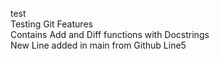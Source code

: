 test\
Testing Git Features\
Contains Add and Diff functions with Docstrings\
New Line added in main from Github
Line5
